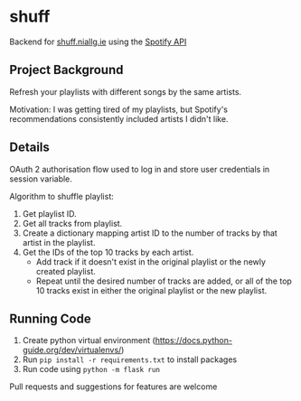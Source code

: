 # shuff

Backend for [shuff.niallg.ie](https://shuff.niallg.ie) using the [Spotify API](https://developer.spotify.com/documentation/web-api/)

## Project Background

Refresh your playlists with different songs by the same artists.

Motivation: I was getting tired of my playlists, but Spotify's recommendations consistently included artists I didn't like.

## Details

OAuth 2 authorisation flow used to log in and store user credentials in session variable.

Algorithm to shuffle playlist:
1. Get playlist ID.
2. Get all tracks from playlist.
3. Create a dictionary mapping artist ID to the number of tracks by that artist in the playlist.
4. Get the IDs of the top 10 tracks by each artist.
    * Add track if it doesn't exist in the original playlist or the newly created playlist.
    * Repeat until the desired number of tracks are added, or all of the top 10 tracks exist in either the original playlist or the new playlist. 
    
## Running Code

1. Create python virtual environment (https://docs.python-guide.org/dev/virtualenvs/)
2. Run `pip install -r requirements.txt` to install packages
3. Run code using `python -m flask run`  

Pull requests and suggestions for features are welcome
